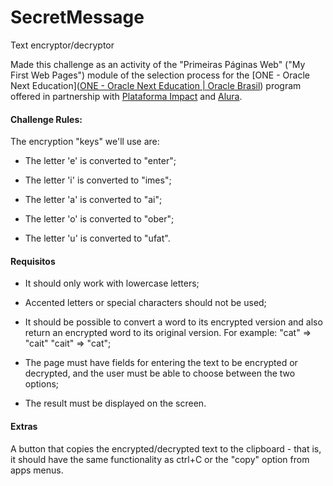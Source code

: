 # SecretMessage

Text encryptor/decryptor

Made this challenge as an activity of the "Primeiras Páginas Web" ("My First Web Pages") module of the selection process for the [ONE - Oracle Next Education]([ONE - Oracle Next Education | Oracle Brasil](https://www.oracle.com/br/education/oracle-next-education/)) program offered in partnership with [Plataforma Impact](https://www.linkedin.com/company/plataforma-tech/) and [Alura](https://www.alura.com.br/).







#### Challenge Rules:

The encryption "keys" we'll use are:

- The letter 'e' is converted to "enter";

- The letter 'i' is converted to "imes";

- The letter 'a' is converted to "ai";

- The letter 'o' is converted to "ober";

- The letter 'u' is converted to "ufat".
  
  
  
  

#### Requisitos

- It should only work with lowercase letters;

- Accented letters or special characters should not be used;

- It should be possible to convert a word to its encrypted version and also return an encrypted word to its original version.
  For example:
  "cat" => "cait"
  "cait" => "cat";

- The page must have fields for entering the text to be encrypted or decrypted, and the user must be able to choose between the two options;

- The result must be displayed on the screen.
  
  
  
  

#### Extras

A button that copies the encrypted/decrypted text to the clipboard - that is, it should have the same functionality as ctrl+C or the "copy" option from  apps menus.
